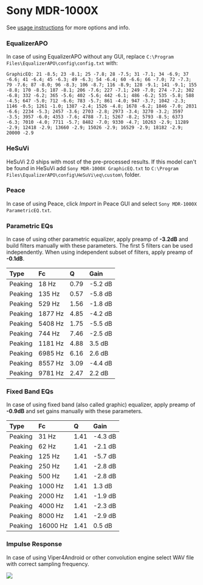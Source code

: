 # Sony MDR-1000X
See [usage instructions](https://github.com/jaakkopasanen/AutoEq#usage) for more options and info.

### EqualizerAPO
In case of using EqualizerAPO without any GUI, replace `C:\Program Files\EqualizerAPO\config\config.txt`
with:
```
GraphicEQ: 21 -8.5; 23 -8.1; 25 -7.8; 28 -7.5; 31 -7.1; 34 -6.9; 37 -6.6; 41 -6.4; 45 -6.3; 49 -6.3; 54 -6.4; 60 -6.6; 66 -7.0; 72 -7.3; 79 -7.6; 87 -8.0; 96 -8.3; 106 -8.7; 116 -8.9; 128 -9.1; 141 -9.1; 155 -8.8; 170 -8.5; 187 -8.1; 206 -7.6; 227 -7.1; 249 -7.0; 274 -7.2; 302 -6.8; 332 -6.2; 365 -5.6; 402 -5.6; 442 -6.1; 486 -6.2; 535 -5.8; 588 -4.5; 647 -5.0; 712 -6.6; 783 -5.7; 861 -4.0; 947 -3.7; 1042 -2.3; 1146 -0.5; 1261 -1.0; 1387 -2.4; 1526 -4.8; 1678 -6.2; 1846 -7.0; 2031 -6.6; 2234 -5.3; 2457 -3.6; 2703 -2.8; 2973 -3.4; 3270 -3.2; 3597 -3.5; 3957 -6.0; 4353 -7.6; 4788 -7.1; 5267 -8.2; 5793 -8.5; 6373 -6.3; 7010 -4.0; 7711 -5.7; 8482 -7.0; 9330 -4.7; 10263 -2.9; 11289 -2.9; 12418 -2.9; 13660 -2.9; 15026 -2.9; 16529 -2.9; 18182 -2.9; 20000 -2.9
```

### HeSuVi
HeSuVi 2.0 ships with most of the pre-processed results. If this model can't be found in HeSuVi add
`Sony MDR-1000X GraphicEQ.txt` to `C:\Program Files\EqualizerAPO\config\HeSuVi\eq\custom\` folder.

### Peace
In case of using Peace, click *Import* in Peace GUI and select `Sony MDR-1000X ParametricEQ.txt`.

### Parametric EQs
In case of using other parametric equalizer, apply preamp of **-3.2dB** and build filters manually
with these parameters. The first 5 filters can be used independently.
When using independent subset of filters, apply preamp of **-0.1dB**.

| Type    | Fc      |    Q | Gain    |
|:--------|:--------|:-----|:--------|
| Peaking | 18 Hz   | 0.79 | -5.2 dB |
| Peaking | 135 Hz  | 0.57 | -5.8 dB |
| Peaking | 529 Hz  | 1.56 | -1.8 dB |
| Peaking | 1877 Hz | 4.85 | -4.2 dB |
| Peaking | 5408 Hz | 1.75 | -5.5 dB |
| Peaking | 744 Hz  | 7.46 | -2.5 dB |
| Peaking | 1181 Hz | 4.88 | 3.5 dB  |
| Peaking | 6985 Hz | 6.16 | 2.6 dB  |
| Peaking | 8557 Hz | 3.09 | -4.4 dB |
| Peaking | 9781 Hz | 2.47 | 2.2 dB  |

### Fixed Band EQs
In case of using fixed band (also called graphic) equalizer, apply preamp of **-0.9dB** and set
gains manually with these parameters.

| Type    | Fc       |    Q | Gain    |
|:--------|:---------|:-----|:--------|
| Peaking | 31 Hz    | 1.41 | -4.3 dB |
| Peaking | 62 Hz    | 1.41 | -2.1 dB |
| Peaking | 125 Hz   | 1.41 | -5.7 dB |
| Peaking | 250 Hz   | 1.41 | -2.8 dB |
| Peaking | 500 Hz   | 1.41 | -2.8 dB |
| Peaking | 1000 Hz  | 1.41 | 1.3 dB  |
| Peaking | 2000 Hz  | 1.41 | -1.9 dB |
| Peaking | 4000 Hz  | 1.41 | -2.3 dB |
| Peaking | 8000 Hz  | 1.41 | -2.9 dB |
| Peaking | 16000 Hz | 1.41 | 0.5 dB  |

### Impulse Response
In case of using Viper4Android or other convolution engine select WAV file with correct sampling frequency.

![](https://raw.githubusercontent.com/jaakkopasanen/AutoEq/master/results/rtings/avg/Sony%20MDR-1000X/Sony%20MDR-1000X.png)